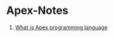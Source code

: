# Apex-Notes

1. [What is Apex programming language](https://github.com/tejaanuchuri/Apex-Notes/blob/main/Apex/Apex.txt)  